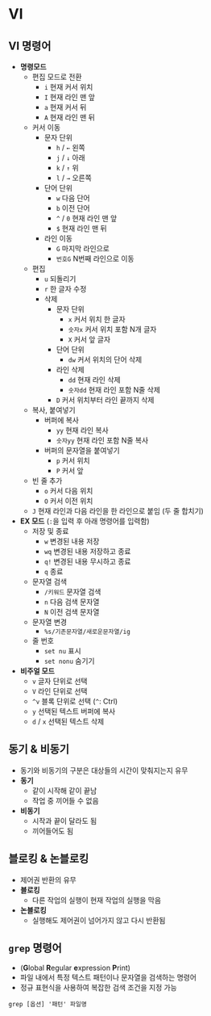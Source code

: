 # VI

## VI 명령어

- **명령모드**
	- 편집 모드로 전환
		- `i` 현재 커서 위치
		- `I` 현재 라인 맨 앞
		- `a` 현재 커서 뒤
		- `A` 현재 라인 맨 뒤
	- 커서 이동
		- 문자 단위
			- `h` / `←` 왼쪽
			- `j` / `↓` 아래
			- `k` / `↑` 위
			- `l` / `→` 오른쪽
		- 단어 단위
			- `w` 다음 단어
			- `b` 이전 단어
			- `^` / `0` 현재 라인 맨 앞
			- `$`        현재 라인 맨 뒤
		- 라인 이동
			- `G` 마지막 라인으로
			- `번호G` N번째 라인으로 이동
	- 편집
		- `u` 되돌리기
		- `r` 한 글자 수정
		- 삭제
			- 문자 단위
				- `x` 커서 위치 한 글자
				- `숫자x` 커서 위치 포함 N개 글자
				- `X` 커서 앞 글자
			- 단어 단위
				- `dw` 커서 위치의 단어 삭제
			- 라인 삭제
				- `dd` 현재 라인 삭제
				- `숫자dd` 현재 라인 포함 N줄 삭제
			- `D` 커서 위치부터 라인 끝까지 삭제
	- 복사, 붙여넣기
		- 버퍼에 복사
			- `yy` 현재 라인 복사
			- `숫자yy` 현재 라인 포함 N줄 복사
		- 버퍼의 문자열을 붙여넣기
			- `p` 커서 위치
			- `P` 커서 앞
	- 빈 줄 추가
		- `o` 커서 다음 위치
		- `O` 커서 이전 위치
	- `J` 현재 라인과 다음 라인을 한 라인으로 붙임 (두 줄 합치기)
- **EX 모드** (`:`을 입력 후 아래 명령어를 입력함)
	- 저장 및 종료
		- `w` 변경된 내용 저장
		- `wq` 변경된 내용 저장하고 종료
		- `q!` 변경된 내용 무시하고 종료
		- `q` 종료
	- 문자열 검색
		- `/키워드` 문자열 검색
		- `n` 다음 검색 문자열
		- `N` 이전 검색 문자열
	- 문자열 변경
		- `%s/기존문자열/새로운문자열/ig`
	- 줄 번호
		- `set nu` 표시 
		- `set nonu` 숨기기
- **비주얼 모드**
	- `v` 글자 단위로 선택
	- `V` 라인 단위로 선택
	- `^v` 블록 단위로 선택 (`^`: Ctrl)
	- `y` 선택된 텍스트 버퍼에 복사
	- `d` / `x` 선택된 텍스트 삭제

## 동기 & 비동기
- 동기와 비동기의 구분은 대상들의 시간이 맞춰지는지 유무
- **동기**
	- 같이 시작해 같이 끝남
	- 작업 중 끼어들 수 없음
- **비동기**
	- 시작과 끝이 달라도 됨
	- 끼어들어도 됨
## 블로킹 & 논블로킹
- 제어권 반환의 유무
- **블로킹**
	- 다른 작업의 실행이 현재 작업의 실행을 막음
- **논블로킹**
	- 실행해도 제어권이 넘어가지 않고 다시 반환됨

## `grep` 명령어
- (**G**lobal **R**egular **e**xpression **P**rint)
- 파일 내에서 특정 텍스트 패턴이나 문자열을 검색하는 명령어
- 정규 표현식을 사용하여 복잡한 검색 조건을 지정 가능
```shell
grep [옵션] '패턴' 파일명
``` 
